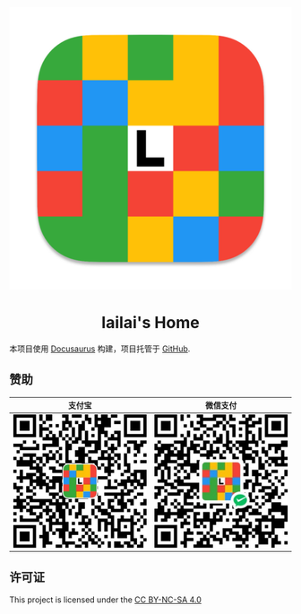 <p align="center"><img src="static/img/logo.svg"></p>

<h1 align="center">lailai's Home</h1>

本项目使用 [Docusaurus](https://docusaurus.io/) 构建，项目托管于 [GitHub](https://github.com/lailai0916/lailai0916.github.io).

## 赞助

|               支付宝               |              微信支付              |
| :--------------------------------: | :--------------------------------: |
| ![Alipay](static/img/QR-code/Alipay.svg) | ![WeChat](static/img/QR-code/WeChat.svg) |

## 许可证

This project is licensed under the [CC BY-NC-SA 4.0](https://creativecommons.org/licenses/by-nc-sa/4.0/?ref=chooser-v1)
